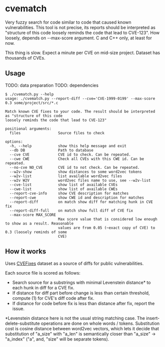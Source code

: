 # cvematch
Very fuzzy search for code similar to code that caused known vulnerabilities.
This tool is not precise, its reports should be interpreted as "structure of this code loosely reminds the code that lead to CVE-123".
How loosely, depends on --max-score argument.
C and C++ only, at least for now.

This thing is slow. Expect a minute per CVE on mid-size project. Dataset has thousands of CVEs.

## Usage

TODO: data preparation
TODO: dependencies

```
$ ./cvematch.py --help
usage: ./cvematch.py --report-diff --cve='CVE-1999-0199' --max-score 0.3 some/project/src/*.c

Match known CVE fixes to your code. The result should be interpreted as "structure of this code
loosely reminds the code that lead to CVE-123"

positional arguments:
  files                 Source files to check

options:
  -h, --help            show this help message and exit
  --db DB               Path to database
  --cve CVE             CVE id to check. Can be repeated.
  --cwe CWE             Check all CVEs with this CWE id. Can be repeated.
  --no-cve NO_CVE       CVE id to not check. Can be repeated.
  --w2v-show            show distances to some word2vec tokens
  --w2v-list            list available word2vec files
  --w2v W2V             word2vec files name to use, see --w2v-list
  --cve-list            show list of available CVEs
  --cwe-list            show list of available CWEs
  --report-cve-info     show CVE description for matches
  --report-cwe          show CWE id and description for matches
  --report-diff         on match show diff for matching hunk in CVE fix
  --report-diff-full    on match show full diff of CVE fix
  --max-score MAX_SCORE
                        Max score value that is considered low enough to show as a result. Reasonable
                        values are from 0.05 (~exact copy of CVE) to 0.3 (loosely reminds of some
                        CVE)
```

## How it works

Uses [CVEFixes](https://zenodo.org/records/7029359) dataset as a source of diffs for public vulnerabilities.

Each source file is scored as follows:
- Search source for a substrings with minimal Levenstein distance* to each hunk in diff for a CVE fix.
- If distance for diff part before change is less than certain threshold, compute (1) for CVE's diff code after fix.
- If distance for code before fix is less than distance after fix, report the issue.

*Levenstein distance here is not the usual string matching case.
The insert-delete-substitute operations are done on whole words / tokens.
Substitution cost is cosine distance between word2vec vectors, which lets it decide that substitution of "a_size" with "a_len" is semantically closer than "a_size" -> "a_index" ("a", and, "size" will be separate tokens).
